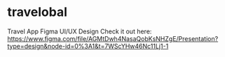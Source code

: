 # travelobal
Travel App Figma UI/UX Design
Check it out here: https://www.figma.com/file/AGMtDwh4NasaQobKsNHZgE/Presentation?type=design&node-id=0%3A1&t=7WScYHw46Nc11Lj1-1
